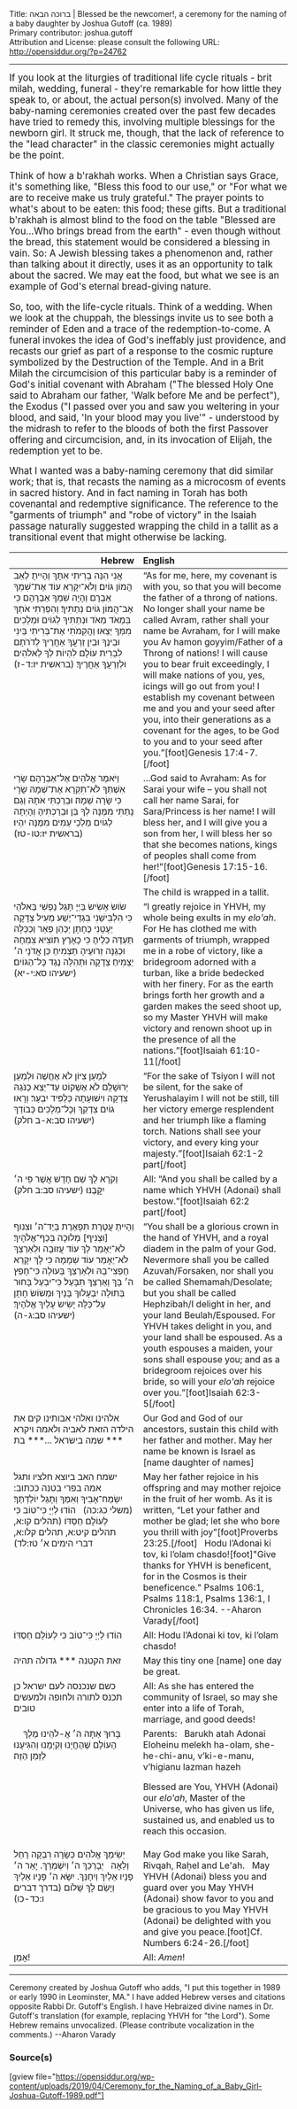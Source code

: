 <html>
<head></head>
<body>
Title: ברוכה הבאה | Blessed be the newcomer!, a ceremony for the naming of a baby daughter by Joshua Gutoff (ca. 1989)<br />
Primary contributor: joshua.gutoff<br />
Attribution and License: please consult the following URL: <a href="http://opensiddur.org/?p=24762">http://opensiddur.org/?p=24762</a>
<p />
<hr />

<div class="english" style="font-size: 1.2em;">
If you look at the liturgies of traditional life cycle rituals - brit milah, wedding, funeral - they're remarkable for how little they speak to, or about, the actual person(s) involved. Many of the baby-naming ceremonies created over the past few decades have tried to remedy this, involving multiple blessings for the newborn girl. It struck me, though, that the lack of reference to the "lead character" in the classic ceremonies might actually be the point.

Think of how a b'rakhah works. When a Christian says Grace, it's something like, "Bless this food to our use," or "For what we are to receive make us truly grateful." The prayer points to what's about to be eaten: this food; these gifts. But a traditional b'rakhah is almost blind to the food on the table "Blessed are You...Who brings bread from the earth" - even though without the bread, this statement would be considered a blessing in vain. So: A Jewish blessing takes a phenomenon and, rather than talking about it directly, uses it as an opportunity to talk about the sacred. We may eat the food, but what we see is an example of God's eternal bread-giving nature.

So, too, with the life-cycle rituals. Think of a wedding. When we look at the chuppah, the blessings invite us to see both a reminder of Eden and a trace of the redemption-to-come. A funeral invokes the idea of God's ineffably just providence, and recasts our grief as part of a response to the cosmic rupture symbolized by the Destruction of the Temple. And in a Brit Milah the circumcision of this particular baby is a reminder of God's initial covenant with Abraham ("The blessed Holy One said to Abraham our father, 'Walk before Me and be perfect"), the Exodus ("I passed over you and saw you weltering in your blood, and said, 'In your blood may you live'" - understood by the midrash to refer to the bloods of both the first Passover offering and circumcision, and, in its invocation of Elijah, the redemption yet to be.

What I wanted was a baby-naming ceremony that did similar work; that is, that recasts the naming as a microcosm of events in sacred history. And in fact naming in Torah has both covenantal and redemptive significance. The reference to the "garments of triumph" and "robe of victory" in the Isaiah passage naturally suggested wrapping the child in a tallit as a transitional event that might otherwise be lacking.
</div>

<table style="margin-left: auto;margin-right: auto;" class="draggable">
<thead><tr><th id="x" style="text-align: right;">Hebrew</th><th style="text-align: left;">English</th></tr></thead>
<tbody>
<tr><td style="vertical-align:top;" width="46%">
<div class="liturgy"><span lang="he">
אֲנִי הִנֵּה בְרִיתִי אִתָּךְ וְהָיִיתָ לְאַב הֲמוֹן גּוֹיִם׃ וְלֹא־יִקָּרֵא עוֹד אֶת־שִׁמְךָ אַבְרָם וְהָיָה שִׁמְךָ אַבְרָהָם כִּי אַב־הֲמוֹן גּוֹיִם נְתַתִּיךָ׃ וְהִפְרֵתִי אֹתְךָ בִּמְאֹד מְאֹד וּנְתַתִּיךָ לְגוֹיִם וּמְלָכִים מִמְּךָ יֵצֵאוּ׃ וַהֲקִמֹתִי אֶת־בְּרִיתִי בֵּינִי וּבֵינֶךָ וּבֵין זַרְעֲךָ אַחֲרֶיךָ לְדֹרֹתָם לִבְרִית עוֹלָם לִהְיוֹת לְךָ לֵאלֹהִים וּלְזַרְעֲךָ אַחֲרֶיךָ׃ <span class="citation">(בראשית יז:ד-ז)</span>
</span></div></td>
 
<td style="vertical-align:top;" width="53%">
<div class="english">
“As for me, here, my covenant is with you, so that you will become the father of a throng of nations. No longer shall your name be called Avram, rather shall your name be Avraham, for I will make you Av hamon goyyim/Father of a Throng of nations! I will cause you to bear fruit exceedingly, I will make nations of you, yes, icings will go out from you! I establish my covenant between me and you and your seed after you, into their generations as a covenant for the ages, to be God to you and to your seed after you.”[foot]Genesis 17:4-7.[/foot]
</div></td></tr>


<tr><td style="vertical-align:top;" width="46%">
<div class="liturgy"><span lang="he">
וַיֹּאמֶר אֱלֹהִים אֶל־אַבְרָהָם שָׂרַי אִשְׁתְּךָ לֹא־תִקְרָא אֶת־שְׁמָהּ שָׂרָי כִּי שָׂרָה שְׁמָהּ׃ וּבֵרַכְתִּי אֹתָהּ וְגַם נָתַתִּי מִמֶּנָּה לְךָ בֵּן וּבֵרַכְתִּיהָ וְהָיְתָה לְגוֹיִם מַלְכֵי עַמִּים מִמֶּנָּה יִהְיוּ׃ <span class="citation">(בראשית יז:טו-טז)</span>
</span></div></td>
 
<td style="vertical-align:top;" width="53%">
<div class="english">
…God said to Avraham: As for Sarai your wife – you shall not call her name Sarai, for Sara/Princess is her name! I will bless her, and I will give you a son from her, I will bless her so that she becomes nations, kings of peoples shall come from her!”[foot]Genesis 17:15-16.[/foot]
</div></td></tr>


<tr><td style="vertical-align:top;" width="46%">
<div class="liturgy"><span lang="he">

</span></div></td>
 
<td style="vertical-align:top;" width="53%">
<div class="english">
<span class="instruction">The child is wrapped in a tallit.</span>
</div></td></tr>


<tr><td style="vertical-align:top;" width="46%">
<div class="liturgy"><span lang="he">
שׂוֹשׂ אָשִׂישׂ בַּיְיָ תָּגֵל נַפְשִׁי בֵּאלֹהַי כִּי הִלְבִּישַׁנִי בִּגְדֵי־יֶשַׁע מְעִיל צְדָקָה יְעָטָנִי כֶּחָתָן יְכַהֵן פְּאֵר וְכַכַּלָּה תַּעְדֶּה כֵלֶיהָ׃ כִּי כָאָרֶץ תּוֹצִיא צִמְחָהּ וּכְגַנָּה זֵרוּעֶיהָ תַצְמִיחַ כֵּן אֲדֹנָי ה׳ יַצְמִיחַ צְדָקָה וּתְהִלָּה נֶגֶד כָּל־הַגּוֹיִם׃ <span class="citation">(ישעיהו סא:י-יא)</span>
</span></div></td>
 
<td style="vertical-align:top;" width="53%">
<div class="english">
“I greatly rejoice in YHVH, my whole being exults in my <em>elo'ah</em>. For He has clothed me with garments of triumph, wrapped me in a robe of victory, like a bridegroom adorned with a turban, like a bride bedecked with her finery. For as the earth brings forth her growth and a garden makes the seed shoot up, so my Master YHVH will make victory and renown shoot up in the presence of all the nations.”[foot]Isaiah 61:10-11[/foot]
</div></td></tr>


<tr><td style="vertical-align:top;" width="46%">
<div class="liturgy"><span lang="he">
לְמַעַן צִיּוֹן לֹא אֶחֱשֶׁה וּלְמַעַן יְרוּשָׁלִַם לֹא אֶשְׁקוֹט עַד־יֵצֵא כַנֹּגַהּ צִדְקָהּ וִישׁוּעָתָהּ כְּלַפִּיד יִבְעָר׃ וְרָאוּ גוֹיִם צִדְקֵךְ וְכָל־מְלָכִים כְּבוֹדֵךְ <span class="citation">(ישעיהו סב:א-ב חלק)</span>
</span></div></td>
 
<td style="vertical-align:top;" width="53%">
<div class="english">
“For the sake of Tsiyon I will not be silent, for the sake of Yerushalayim I will not be still, till her victory emerge resplendent and her triumph like a flaming torch. Nations shall see your victory, and every king your majesty.”[foot]Isaiah 62:1-2 part[/foot]
</div></td></tr>


<tr><td style="vertical-align:top;" width="46%">
<div class="liturgy"><span lang="he">
וְקֹרָא לָךְ שֵׁם חָדָשׁ אֲשֶׁר פִּי ה׳ יִקֳּבֶנּוּ׃ <span class="citation">(ישעיהו סב:ב חלק)</span>
</span></div></td>
 
<td style="vertical-align:top;" width="53%">
<div class="english">
<span class="instruction">All:</span> “And you shall be called by a name which YHVH (Adonai) shall bestow.”[foot]Isaiah 62:2 part[/foot]
</div></td></tr>


<tr><td style="vertical-align:top;" width="46%">
<div class="liturgy"><span lang="he">
וְהָיִיתְ עֲטֶרֶת תִּפְאֶרֶת בְּיַד־ה׳ וצנוף [וּצְנִיף] מְלוּכָה בְּכַף־אֱלֹהָיִךְ׃ לֹא־יֵאָמֵר לָךְ עוֹד עֲזוּבָה וּלְאַרְצֵךְ לֹא־יֵאָמֵר עוֹד שְׁמָמָה כִּי לָךְ יִקָּרֵא חֶפְצִי־בָהּ וּלְאַרְצֵךְ בְּעוּלָה כִּי־חָפֵץ ה׳ בָּךְ וְאַרְצֵךְ תִּבָּעֵל׃ כִּי־יִבְעַל בָּחוּר בְּתוּלָה יִבְעָלוּךְ בָּנָיִךְ וּמְשׂוֹשׂ חָתָן עַל־כַּלָּה יָשִׂישׂ עָלַיִךְ אֱלֹהָיִךְ׃ <span class="citation">(ישעיהו סב:ג-ה)</span>
</span></div></td>
 
<td style="vertical-align:top;" width="53%">
<div class="english">
“You shall be a glorious crown in the hand of YHVH, and a royal diadem in the palm of your God. Nevermore shall you be called Azuvah/Forsaken, nor shall you be called Shemamah/Desolate; but you shall be called Hephzibah/I delight in her, and your land Beulah/Espoused. For YHVH takes delight in you, and your land shall be espoused. As a youth espouses a maiden, your sons shall espouse you; and as a bridegroom rejoices over his bride, so will your <em>elo'ah</em> rejoice over you.”[foot]Isaiah 62:3-5[/foot]
</div></td></tr>


<tr><td style="vertical-align:top;" width="46%">
<div class="liturgy"><span lang="he">
אלהינו ואלהי אבותינו
קים את הילדה הזאת לאביה ולאמה
ויקרא שמה בישראל
...*** בת ***
</span></div></td>
 
<td style="vertical-align:top;" width="53%">
<div class="english">
Our God and God of our ancestors, 
sustain this child with her father and mother. 
May her name be known is Israel as
[name daughter of names]
</div></td></tr>


<tr><td style="vertical-align:top;" width="46%">
<div class="liturgy"><span lang="he">
ישמח האב ביוצא חלציו 
ותגל אמה בפרי בטנה
ככתוב: יִשְׂמַח־אָבִיךָ 
וְאִמֶּךָ וְתָגֵל יוֹלַדְתֶּךָ׃ <span class="citation">(משלי כג:כה)</span>
&nbsp;
הוֹדוּ לַיְיָ כִּי־טוֹב כִּי לְעוֹלָם חַסְדּוֹ׃ <span class="citation">(תהלים קו:א, תהלים קיט:א, תהלים קלו:א, דברי הימים א׳ טז:לד)</span>
</span></div></td>
 
<td style="vertical-align:top;" width="53%">
<div class="english">
May her father rejoice in his offspring 
and may mother rejoice in the fruit of her womb. 
As it is written, “Let your father and mother be glad; 
let she who bore you thrill with joy”[foot]Proverbs 23:25.[/foot]
&nbsp;
Hodu l’Adonai ki tov, ki l’olam chasdo![foot]"Give thanks for YHVH is beneficent, for in the Cosmos is their beneficence." Psalms 106:1, Psalms 118:1, Psalms 136:1, I Chronicles 16:34. --Aharon Varady[/foot]
</div></td></tr>


<tr><td style="vertical-align:top;" width="46%">
<div class="liturgy"><span lang="he">
הוֹדוּ לַיְיָ כִּי־טוֹב כִּי לְעוֹלָם חַסְדּוֹ׃
</span></div></td>
 
<td style="vertical-align:top;" width="53%">
<div class="english">
<span class="instruction">All:</span> Hodu l’Adonai ki tov, ki l’olam chasdo!
</div></td></tr>


<tr><td style="vertical-align:top;" width="46%">
<div class="liturgy"><span lang="he">
זאת הקטנה *** גדולה תהיה
</span></div></td>
 
<td style="vertical-align:top;" width="53%">
<div class="english">
May this tiny one [name] one day be great.
</div></td></tr>


<tr><td style="vertical-align:top;" width="46%">
<div class="liturgy"><span lang="he">
כשם שנכנסה לעם ישראל
כן תכנס לתורה ולחופה ולמעשים טובים
</span></div></td>
 
<td style="vertical-align:top;" width="53%">
<div class="english">
<span class="instruction">All:</span> As she has entered the community of Israel, 
so may she enter into a life of Torah, marriage, and good deeds!
</div></td></tr>


<tr><td style="vertical-align:top;" width="46%">
<div class="liturgy"><span lang="he">
&nbsp;
&nbsp;
בָּרוּךְ אַתָּה
ה׳ אֱ-לֹהֵינוּ
מֶלֶךְ הָעוֹלָם
שֶׁהֶחֱיָנוּ 
וְקִיְמָנוּ
וְהִגִּיעָנוּ לַזְּמַן הַזֶּה׃
</span></div></td>
 
<td style="vertical-align:top;" width="53%">
<div class="english">
<span class="instruction">Parents:</span>
&nbsp;
Barukh atah 
Adonai Eloheinu 
melekh ha-olam, 
she-he-chi-anu, 
v’ki-e-manu, 
v’higianu lazman hazeh

Blessed are You, 
YHVH (Adonai) our <em>elo'ah</em>, 
Master of the Universe, 
who has given us life, 
sustained us, 
and enabled us to reach this occasion.
</div></td></tr>


<tr><td style="vertical-align:top;" width="46%">
<div class="liturgy"><span lang="he">
יְשִׂימֵךְ אֱלֹהִים כְּשָׂרָה רִבְקָה רָחֵל וְלֵאָה
 &nbsp;
יְבָרְכֵךְ ה׳ וְיִשְׁמְרֵךְ.
יָאֵר ה׳ פָּנָיו אֵלַיִךְ וְיִחָנֵּךְ.
יִשָּׂא ה׳ פָּנָיו אֵלַיִךְ וְיָשֵׂם לָךְ שָׁלוֹם׃ <span class="citation">(בדרך דברים ו:כד-כו)</span>
</span></div></td>
 
<td style="vertical-align:top;" width="53%">
<div class="english">
May God make you like Sarah, Rivqah, Raḥel and Le'ah.
&nbsp;
May YHVH (Adonai) bless you and guard over you
May YHVH (Adonai) show favor to you and be gracious to you
May YHVH (Adonai) be delighted with you and give you peace.[foot]Cf. Numbers 6:24-26.[/foot]
</div></td></tr>


<tr><td style="vertical-align:top;" width="46%">
<div class="liturgy"><span lang="he">
אָמֵן!
</span></div></td>
 
<td style="vertical-align:top;" width="53%">
<div class="english">
<span class="instruction">All:</span> <em>Amen</em>!
</div></td></tr>
</tbody></table>

<hr />

Ceremony created by Joshua Gutoff who adds, "I put this together in 1989 or early 1990 in Leominster, MA." I have added Hebrew verses and citations opposite Rabbi Dr. Gutoff's English. I have Hebraized divine names in Dr. Gutoff's translation (for example, replacing YHVH for "the Lord"). Some Hebrew remains unvocalized. (Please contribute vocalization in the comments.) --Aharon Varady

<h3>Source(s)</h3>

[gview file="https://opensiddur.org/wp-content/uploads/2019/04/Ceremony_for_the_Naming_of_a_Baby_Girl-Joshua-Gutoff-1989.pdf"]
</body>
</html>